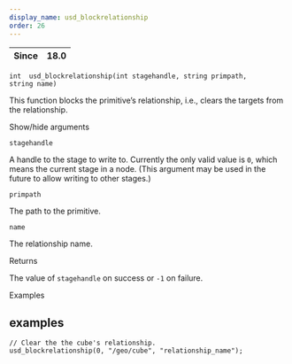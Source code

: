 ```yaml
---
display_name: usd_blockrelationship
order: 26
---
```

| Since | 18.0 |
| --- | --- |

`int  usd_blockrelationship(int stagehandle, string primpath, string name)`

This function blocks the primitive’s relationship, i.e., clears the targets from the relationship.

Show/hide arguments

`stagehandle`

A handle to the stage to write to. Currently the only valid value is `0`, which means the current stage in a node. (This argument may be used in the future to allow writing to other stages.)

`primpath`

The path to the primitive.

`name`

The relationship name.

Returns

The value of `stagehandle` on success or `-1` on failure.

Examples

## examples

```vex
// Clear the the cube's relationship.
usd_blockrelationship(0, "/geo/cube", "relationship_name");

```
